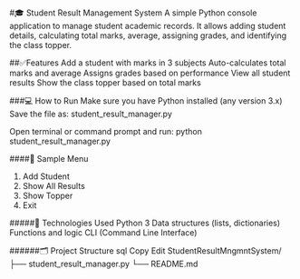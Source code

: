 #🎓 Student Result Management System
A simple Python console application to manage student academic records.
It allows adding student details, calculating total marks, average, assigning grades, and identifying the class topper.

##✅Features
Add a student with marks in 3 subjects
Auto-calculates total marks and average
Assigns grades based on performance
View all student results
Show the class topper based on total marks

###💻 How to Run
Make sure you have Python installed (any version 3.x)
Save the file as:
student_result_manager.py

Open terminal or command prompt and run:
python student_result_manager.py

####📌 Sample Menu
1. Add Student
2. Show All Results
3. Show Topper
4. Exit

#####🧠 Technologies Used
Python 3
Data structures (lists, dictionaries)
Functions and logic
CLI (Command Line Interface)   

######🗂️ Project Structure
sql
Copy
Edit
StudentResultMngmntSystem/
├── student_result_manager.py
└── README.md
